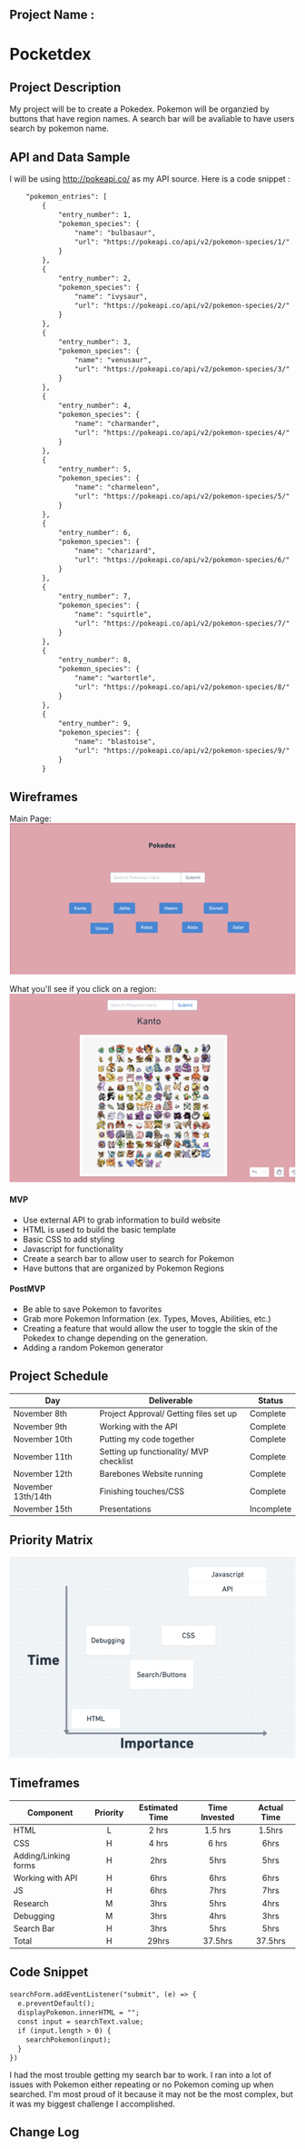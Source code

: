 

## Project Name : 
<h1>Pocketdex</h1>

## Project Description
My project will be to create a Pokedex. Pokemon will be organzied by buttons that have region names. A search bar will be avaliable to have users search by pokemon name. 

## API and Data Sample
I will be using http://pokeapi.co/ as my API source. Here is a code snippet :


```{
    "pokemon_entries": [
        {
            "entry_number": 1,
            "pokemon_species": {
                "name": "bulbasaur",
                "url": "https://pokeapi.co/api/v2/pokemon-species/1/"
            }
        },
        {
            "entry_number": 2,
            "pokemon_species": {
                "name": "ivysaur",
                "url": "https://pokeapi.co/api/v2/pokemon-species/2/"
            }
        },
        {
            "entry_number": 3,
            "pokemon_species": {
                "name": "venusaur",
                "url": "https://pokeapi.co/api/v2/pokemon-species/3/"
            }
        },
        {
            "entry_number": 4,
            "pokemon_species": {
                "name": "charmander",
                "url": "https://pokeapi.co/api/v2/pokemon-species/4/"
            }
        },
        {
            "entry_number": 5,
            "pokemon_species": {
                "name": "charmeleon",
                "url": "https://pokeapi.co/api/v2/pokemon-species/5/"
            }
        },
        {
            "entry_number": 6,
            "pokemon_species": {
                "name": "charizard",
                "url": "https://pokeapi.co/api/v2/pokemon-species/6/"
            }
        },
        {
            "entry_number": 7,
            "pokemon_species": {
                "name": "squirtle",
                "url": "https://pokeapi.co/api/v2/pokemon-species/7/"
            }
        },
        {
            "entry_number": 8,
            "pokemon_species": {
                "name": "wartortle",
                "url": "https://pokeapi.co/api/v2/pokemon-species/8/"
            }
        },
        {
            "entry_number": 9,
            "pokemon_species": {
                "name": "blastoise",
                "url": "https://pokeapi.co/api/v2/pokemon-species/9/"
            }
        }
```

## Wireframes
Main Page: 
<img src = "assets/Screen Shot 2021-11-07 at 8.00.47 PM.png">

What you'll see if you click on a region:
<img src = "assets/Screen Shot 2021-11-07 at 7.16.47 PM.png">


#### MVP 

- Use external API to grab information to build website
- HTML is used to build the basic template
- Basic CSS to add styling
- Javascript for functionality
- Create a search bar to allow user to search for Pokemon
- Have buttons that are organized by Pokemon Regions

#### PostMVP  

- Be able to save Pokemon to favorites
- Grab more Pokemon Information (ex. Types, Moves, Abilities, etc.)
- Creating a feature that would allow the user to toggle the skin of the Pokedex to change depending on the generation. 
- Adding a random Pokemon generator

## Project Schedule

|  Day | Deliverable | Status
|---|---| ---|
|November 8th| Project Approval/ Getting files set up  | Complete
|November 9th|  Working with the API| Complete
|November 10th|  Putting my code together| Complete
|November 11th|  Setting up functionality/ MVP checklist| Complete
|November 12th| Barebones Website running  | Complete
|November 13th/14th| Finishing touches/CSS | Complete
|November 15th| Presentations | Incomplete

## Priority Matrix

<img src = "assets/Screen Shot 2021-11-07 at 8.32.22 PM.png">

## Timeframes

| Component | Priority | Estimated Time | Time Invested | Actual Time |
| --- | :---: |  :---: | :---: | :---: |
| HTML| L | 2 hrs| 1.5 hrs| 1.5hrs|
| CSS | H | 4 hrs| 6 hrs| 6hrs|
| Adding/Linking forms | H | 2hrs| 5hrs | 5hrs|
| Working with API | H | 6hrs| 6hrs| 6hrs|
| JS | H | 6hrs| 7hrs| 7hrs|
|Research| M | 3hrs| 5hrs| 4hrs|
| Debugging | M | 3hrs| 4hrs | 3hrs|
| Search Bar| H | 3hrs | 5hrs | 5hrs|
| Total | H | 29hrs| 37.5hrs | 37.5hrs |

## Code Snippet

```
searchForm.addEventListener("submit", (e) => {
  e.preventDefault();
  displayPokemon.innerHTML = "";
  const input = searchText.value;
  if (input.length > 0) {
    searchPokemon(input);
  }
})

```

I had the most trouble getting my search bar to work. I ran into a lot of issues with Pokemon either repeating or no Pokemon coming up when searched. I'm most proud of it because it may not be the most complex, but it was my biggest challenge I accomplished.


## Change Log
